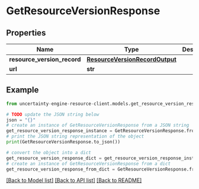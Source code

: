 # GetResourceVersionResponse


## Properties

Name | Type | Description | Notes
------------ | ------------- | ------------- | -------------
**resource_version_record** | [**ResourceVersionRecordOutput**](ResourceVersionRecordOutput.md) |  | 
**url** | **str** |  | 

## Example

```python
from uncertainty-engine-resource-client.models.get_resource_version_response import GetResourceVersionResponse

# TODO update the JSON string below
json = "{}"
# create an instance of GetResourceVersionResponse from a JSON string
get_resource_version_response_instance = GetResourceVersionResponse.from_json(json)
# print the JSON string representation of the object
print(GetResourceVersionResponse.to_json())

# convert the object into a dict
get_resource_version_response_dict = get_resource_version_response_instance.to_dict()
# create an instance of GetResourceVersionResponse from a dict
get_resource_version_response_from_dict = GetResourceVersionResponse.from_dict(get_resource_version_response_dict)
```
[[Back to Model list]](../README.md#documentation-for-models) [[Back to API list]](../README.md#documentation-for-api-endpoints) [[Back to README]](../README.md)


